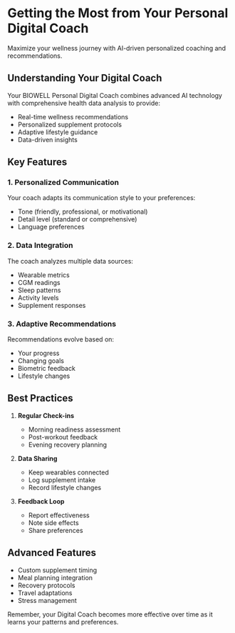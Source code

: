 # Getting the Most from Your Personal Digital Coach

Maximize your wellness journey with AI-driven personalized coaching and recommendations.

## Understanding Your Digital Coach

Your BIOWELL Personal Digital Coach combines advanced AI technology with comprehensive health data analysis to provide:

- Real-time wellness recommendations
- Personalized supplement protocols
- Adaptive lifestyle guidance
- Data-driven insights

## Key Features

### 1. Personalized Communication
Your coach adapts its communication style to your preferences:
- Tone (friendly, professional, or motivational)
- Detail level (standard or comprehensive)
- Language preferences

### 2. Data Integration
The coach analyzes multiple data sources:
- Wearable metrics
- CGM readings
- Sleep patterns
- Activity levels
- Supplement responses

### 3. Adaptive Recommendations
Recommendations evolve based on:
- Your progress
- Changing goals
- Biometric feedback
- Lifestyle changes

## Best Practices

1. **Regular Check-ins**
   - Morning readiness assessment
   - Post-workout feedback
   - Evening recovery planning

2. **Data Sharing**
   - Keep wearables connected
   - Log supplement intake
   - Record lifestyle changes

3. **Feedback Loop**
   - Report effectiveness
   - Note side effects
   - Share preferences

## Advanced Features

- Custom supplement timing
- Meal planning integration
- Recovery protocols
- Travel adaptations
- Stress management

Remember, your Digital Coach becomes more effective over time as it learns your patterns and preferences.